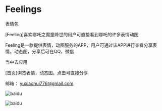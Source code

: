 # Feelings
表情包

[Feeling]喜欢哪吒之魔童降世的用户可直接看到哪吒的许多表情动图

Feeling是一款提供表情，动图服务的APP，用户可通过该APP进行查看分享表情，动态图，分享后可在QQ，微信

当中去应用

[首页]浏览表情，动态图。点击可直接分享

邮箱： yuxiaohui776@gmail.com



![baidu](http://www.baidu.com/img/bdlogo.gif "百度logo")

![baidu](http://pwzt6qzcw.bkt.clouddn.com/photo_2019-08-29_23-26-40%20%282%29.jpg "百度logo")
